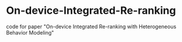 # On-device-Integrated-Re-ranking
code for paper "On-device Integrated Re-ranking with Heterogeneous Behavior Modeling"
